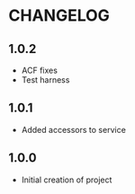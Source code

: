 # CHANGELOG

## 1.0.2

- ACF fixes
- Test harness

## 1.0.1

- Added accessors to service

## 1.0.0

- Initial creation of project
